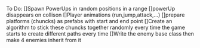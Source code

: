 To Do:
[]Spawn PowerUps in random positions in a range
[]powerUp disappears on collison
[]Player animations (run,jump,attack,...)
[]prepare platforms (chuncks) as prefabs with start and end point
[]Create an algorithm to stick these chuncks together randomly every time the game starts
to create different paths every time
[]Write the enemy base class then make 4 enemies inherit from it
